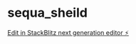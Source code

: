 # sequa_sheild

[Edit in StackBlitz next generation editor ⚡️](https://stackblitz.com/~/github.com/rakib-imtiaz/sequa_sheild)